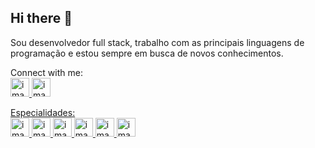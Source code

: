## Hi there 👋

Sou desenvolvedor full stack, trabalho com as principais linguagens de programação e estou sempre em busca de novos conhecimentos.

Connect with me:<br>
<a href="https://www.linkedin.com/in/paulorobertoweb"><img src="https://github.com/user-attachments/assets/709e02d6-1005-4f37-aef8-88302491bea4" width="30px" alt="imagem-linkedin">
<a href="https://www.instagram.com/paullinhorobert"><img src="https://github.com/user-attachments/assets/0f19e105-19de-4328-b66f-c977a3dc379b" width="30px" alt="imagem-instagram">

Especialidades:<br>
<img src="https://github.com/user-attachments/assets/a1c2dacc-da9f-46a0-b275-62420d9a998d" width="30px" alt="imagem-javascript">
<img src="https://github.com/user-attachments/assets/c25eb009-9643-4e99-a41f-f47a3e8148c4" width="30px" alt="imagem-react">
<img src="https://github.com/user-attachments/assets/6ab29d0b-0c21-4c93-9ea9-c0b2165fa8b4" width="30px" alt="imagem-typescript">
<img src="https://github.com/user-attachments/assets/0e0249ad-e291-4a86-8c16-77c0744979a4" width="30px" alt="imagem-angular">
<img src="https://github.com/user-attachments/assets/b1680ecf-489b-47db-931e-996c2d5bf143" width="30px" alt="imagem-node">
<img src="https://github.com/user-attachments/assets/a402bce8-e3fe-4afc-a703-9035de57d6b9" width="30px" alt="imagem-aws">




